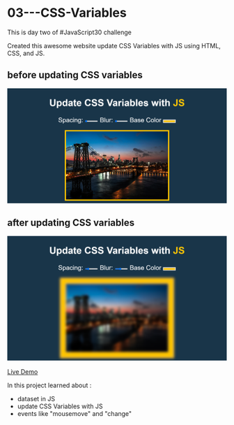 # 03---CSS-Variables

This is day two of #JavaScript30 challenge

Created this awesome website update CSS Variables with JS using HTML, CSS, and JS.

## before updating CSS variables
![before](screenshots/before.png)

## after updating CSS variables
![after](screenshots/after.png)

[Live Demo]()


In this project learned about : 

- dataset in JS
- update CSS Variables with JS
- events like "mousemove" and "change"
